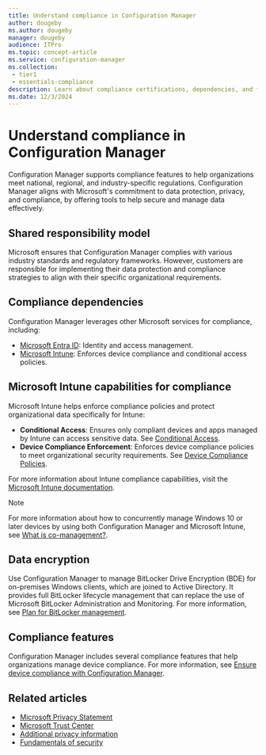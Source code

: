 ```yaml
---
title: Understand compliance in Configuration Manager
author: dougeby
ms.author: dougeby
manager: dougeby
audience: ITPro
ms.topic: concept-article
ms.service: configuration-manager
ms.collection: 
 - tier1
 - essentials-compliance
description: Learn about compliance certifications, dependencies, and features in Configuration Manager supporting data protection and regulatory requirements.
ms.date: 12/3/2024
---
```


# Understand compliance in Configuration Manager

Configuration Manager supports compliance features to help organizations meet national, regional, and industry-specific regulations. Configuration Manager aligns with Microsoft's commitment to data protection, privacy, and compliance, by offering tools to help secure and manage data effectively.

## Shared responsibility model

Microsoft ensures that Configuration Manager complies with various industry standards and regulatory frameworks. However, customers are responsible for implementing their data protection and compliance strategies to align with their specific organizational requirements.

## Compliance dependencies

Configuration Manager leverages other Microsoft services for compliance, including:

- [Microsoft Entra ID](/entra/fundamentals/whatis): Identity and access management.
- [Microsoft Intune](/mem/intune): Enforces device compliance and conditional access policies.

## Microsoft Intune capabilities for compliance

Microsoft Intune helps enforce compliance policies and protect organizational data specifically for Intune:

- **Conditional Access**: Ensures only compliant devices and apps managed by Intune can access sensitive data. See [Conditional Access](/mem/intune-service/protect/conditional-access).
- **Device Compliance Enforcement**: Enforces device compliance policies to meet organizational security requirements. See [Device Compliance Policies](/mem/intune-service/protect/device-compliance-get-started).

For more information about Intune compliance capabilities, visit the [Microsoft Intune documentation](/mem/intune).
> [!NOTE]
> For more information about how to concurrently manage Windows 10 or later devices by using both Configuration Manager and Microsoft Intune, see [What is co-management?](/mem/configmgr/comanage/overview).

## Data encryption

Use Configuration Manager to manage BitLocker Drive Encryption (BDE) for on-premises Windows clients, which are joined to Active Directory. It provides full BitLocker lifecycle management that can replace the use of Microsoft BitLocker Administration and Monitoring. For more information, see [Plan for BitLocker management](/mem/configmgr/protect/plan-design/bitlocker-management).

## Compliance features

Configuration Manager includes several compliance features that help organizations manage device compliance. For more information, see [Ensure device compliance with Configuration Manager](/mem/configmgr/compliance/understand/ensure-device-compliance).

## Related articles

- [Microsoft Privacy Statement](https://privacy.microsoft.com/privacystatement)
- [Microsoft Trust Center](https://www.microsoft.com/trust-center)
- [Additional privacy information](/mem/configmgr/core/plan-design/security/additional-privacy)
- [Fundamentals of security](/mem/configmgr/core/understand/fundamentals-of-security)
